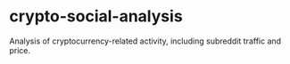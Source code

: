 # crypto-social-analysis
Analysis of cryptocurrency-related activity, including subreddit traffic and price.
